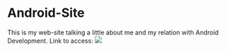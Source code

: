 # Android-Site

This is my web-site talking a little about me and my relation with Android Development.
Link to access: 
<img src="https://cdn.discordapp.com/attachments/827680106775969833/896922948500340756/unknown.png">
